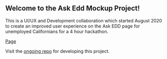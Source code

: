 ## Welcome to the Ask Edd Mockup Project! 

This is a UI/UX and Development collaboration which started August 2020 to create an improved user experience on the Ask EDD page for unemployed Californians for a 4 hour hackathon. 

[Page](https://mintbean-chatbot.herokuapp.com/)

Visit the [ongoing repo](https://github.com/hannahlivnat/Ask-EDD-Project) for developing this project. 
